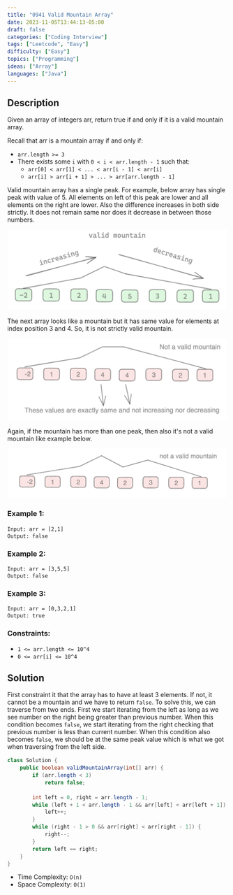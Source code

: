 ```yaml
---
title: "0941 Valid Mountain Array"
date: 2023-11-05T13:44:13-05:00
draft: false
categories: ["Coding Interview"]
tags: ["Leetcode", "Easy"]
difficulty: ["Easy"]
topics: ["Programming"]
ideas: ["Array"]
languages: ["Java"]
---
```


## Description

Given an array of integers arr, return true if and only if it is a valid mountain array.

Recall that arr is a mountain array if and only if:

- `arr.length >= 3`
- There exists some `i` with `0 < i < arr.length - 1` such that:
    - `arr[0] < arr[1] < ... < arr[i - 1] < arr[i] `
    - `arr[i] > arr[i + 1] > ... > arr[arr.length - 1]`

Valid mountain array has a single peak. For example, below array has single peak with value of 5. All elements on left of this peak are lower and all elements on the right are lower. Also the difference increases in both side strictly. It does not remain same nor does it decrease in between those numbers.

![Valid Mountain Array](valid-mountain-array.png "Understanding Valid Mountain Array")

The next array looks like a mountain but it has same value for elements at index position 3 and 4. So, it is not strictly valid mountain.

![Invalid Mountain Array](invalid-mountain-array.png)

Again, if the mountain has more than one peak, then also it's not a valid mountain like example below.

![Example of Invalid Mountain](invalid-mountain.png "Example of Invalid Mountain")

### Example 1:

```
Input: arr = [2,1]
Output: false
```

### Example 2:

```
Input: arr = [3,5,5]
Output: false
```

### Example 3:

```
Input: arr = [0,3,2,1]
Output: true
``` 

### Constraints:

- `1 <= arr.length <= 10^4`
- `0 <= arr[i] <= 10^4`

## Solution

First constraint it that the array has to have at least 3 elements. If not, it cannot be a mountain and we have to return `false`. To solve this, we can traverse from two ends.
First we start iterating from the left as long as we see number on the right being greater than previous number. When this condition becomes `false`, we start iterating from the right checking that previous number is less than current number. When this condition also becomes `false`, we should be at the same peak value which is what we got when traversing from the left side.

```java
class Solution {
    public boolean validMountainArray(int[] arr) {
        if (arr.length < 3)
            return false;

        int left = 0, right = arr.length - 1;
        while (left + 1 < arr.length - 1 && arr[left] < arr[left + 1]) {
            left++;
        }
        while (right - 1 > 0 && arr[right] < arr[right - 1]) {
            right--;
        }
        return left == right;
    }
}
```

- Time Complexity: `O(n)`
- Space Complexity: `O(1)`